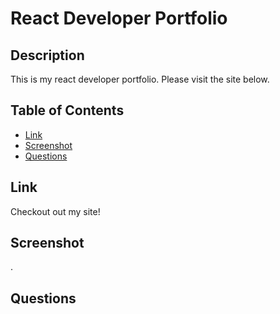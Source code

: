 # React Developer Portfolio

## Description
This is my react developer portfolio. Please visit the site below.
## Table of Contents
* [Link](#link)
* [Screenshot](#Scrrenshot)
* [Questions](#questions)


## Link
Checkout out my site!



## Screenshot



.

## Questions
